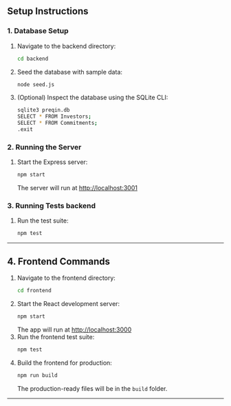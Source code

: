 

## Setup Instructions

### 1. Database Setup

1. Navigate to the backend directory:
   ```sh
   cd backend
   ```
2. Seed the database with sample data:
   ```sh
   node seed.js
   ```
3. (Optional) Inspect the database using the SQLite CLI:
   ```sh
   sqlite3 preqin.db
   SELECT * FROM Investors;
   SELECT * FROM Commitments;
   .exit
   ```

### 2. Running the Server

1. Start the Express server:
   ```sh
   npm start
   ```
   The server will run at [http://localhost:3001](http://localhost:3001)

### 3. Running Tests backend

1. Run the test suite:
   ```sh
   npm test
   ```

---

## 4. Frontend Commands

1. Navigate to the frontend directory:
   ```sh
   cd frontend
   ```
2. Start the React development server:
   ```sh
   npm start
   ```
   The app will run at [http://localhost:3000](http://localhost:3000)
3. Run the frontend test suite:
   ```sh
   npm test
   ```
4. Build the frontend for production:
   ```sh
   npm run build
   ```
   The production-ready files will be in the `build` folder.

---





